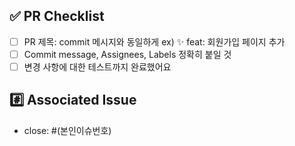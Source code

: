 ## ✅ PR Checklist

<!-- 해당 PR이 다음 요구 사항을 충족하는지 확인해 주세요 -->
<!-- 확인이 필요하다면 Reviewer 등록 필수 -->

- [ ] PR 제목: commit 메시지와 동일하게 ex) ✨ feat: 회원가입 페이지 추가
- [ ] Commit message, Assignees, Labels 정확히 붙일 것
- [ ] 변경 사항에 대한 테스트까지 완료했어요

## #️⃣ Associated Issue

<!-- 작업한 이슈 자동 닫기!! (ex. close: #1) -->

- close: #(본인이슈번호)
